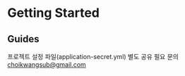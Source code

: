 # Getting Started


## Guides

프로젝트 설정 파일(application-secret.yml) 별도 공유 필요
문의 choikwangsub@gmail.com


